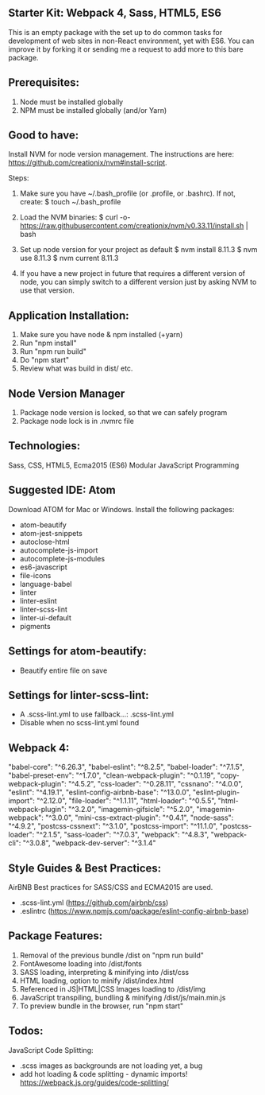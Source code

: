 Starter Kit: Webpack 4, Sass, HTML5, ES6
-------------------------------------------------------------------------------
This is an empty package with the set up to do common tasks for development of
web sites in non-React environment, yet with ES6. You can improve it by forking
it or sending me a request to add more to this bare package.

Prerequisites:
-------------------------------------------------------------------------------
1. Node must be installed globally
2. NPM must be installed globally (and/or Yarn)

Good to have:
-------------------------------------------------------------------------------
Install NVM for node version management. The instructions are here:
https://github.com/creationix/nvm#install-script.

Steps:

1. Make sure you have ~/.bash_profile (or .profile, or .bashrc). If not, create:
$ touch ~/.bash_profile

2. Load the NVM binaries:
$ curl -o- https://raw.githubusercontent.com/creationix/nvm/v0.33.11/install.sh | bash

3. Set up node version for your project as default
$ nvm install 8.11.3
$ nvm use 8.11.3
$ nvm current
8.11.3

4. If you have a new project in future that requires a different version of node,
you can simply switch to a different version just by asking NVM to use that version.

Application Installation:
-------------------------------------------------------------------------------
1. Make sure you have node & npm installed (+yarn)
2. Run "npm install"
3. Run "npm run build"
4. Do "npm start"
5. Review what was build in dist/ etc.

Node Version Manager
-------------------------------------------------------------------------------
1. Package node version is locked, so that we can safely program
2. Package node lock is in .nvmrc file

Technologies:
-------------------------------------------------------------------------------
Sass, CSS, HTML5, Ecma2015 (ES6) Modular JavaScript Programming

Suggested IDE: Atom
-------------------------------------------------------------------------------
Download ATOM for Mac or Windows. Install the following packages:

+ atom-beautify
+ atom-jest-snippets
+ autoclose-html
+ autocomplete-js-import
+ autocomplete-js-modules
+ es6-javascript
+ file-icons
+ language-babel
+ linter
+ linter-eslint
+ linter-scss-lint
+ linter-ui-default
+ pigments

Settings for atom-beautify:
---------------------------
+ Beautify entire file on save

Settings for linter-scss-lint:
------------------------------
+ A .scss-lint.yml to use fallback...:  .scss-lint.yml
+ Disable when no scss-lint.yml found

Webpack 4:
-------------------------------------------------------------------------------

"babel-core": "^6.26.3",
"babel-eslint": "^8.2.5",
"babel-loader": "^7.1.5",
"babel-preset-env": "^1.7.0",
"clean-webpack-plugin": "^0.1.19",
"copy-webpack-plugin": "^4.5.2",
"css-loader": "^0.28.11",
"cssnano": "^4.0.0",
"eslint": "^4.19.1",
"eslint-config-airbnb-base": "^13.0.0",
"eslint-plugin-import": "^2.12.0",
"file-loader": "^1.1.11",
"html-loader": "^0.5.5",
"html-webpack-plugin": "^3.2.0",
"imagemin-gifsicle": "^5.2.0",
"imagemin-webpack": "^3.0.0",
"mini-css-extract-plugin": "^0.4.1",
"node-sass": "^4.9.2",
"postcss-cssnext": "^3.1.0",
"postcss-import": "^11.1.0",
"postcss-loader": "^2.1.5",
"sass-loader": "^7.0.3",
"webpack": "^4.8.3",
"webpack-cli": "^3.0.8",
"webpack-dev-server": "^3.1.4"

Style Guides & Best Practices:
-------------------------------------------------------------------------------
AirBNB Best practices for SASS/CSS and ECMA2015 are used.

+ .scss-lint.yml (https://github.com/airbnb/css)
+ .eslintrc   (https://www.npmjs.com/package/eslint-config-airbnb-base)

Package Features:
-------------------------------------------------------------------------------
1. Removal of the previous bundle /dist on "npm run build"
2. FontAwesome loading into /dist/fonts
3. SASS loading, interpreting & minifying into /dist/css
4. HTML loading, option to minify  /dist/index.html
5. Referenced in JS|HTML|CSS Images loading to /dist/img
6. JavaScript transpiling, bundling & minifying /dist/js/main.min.js
7. To preview bundle in the browser, run "npm start"

Todos:
-------------------------------------------------------------------------------
JavaScript Code Splitting:
- .scss images as backgrounds are not loading yet, a bug
- add hot loading & code splitting - dynamic imports!
  https://webpack.js.org/guides/code-splitting/
